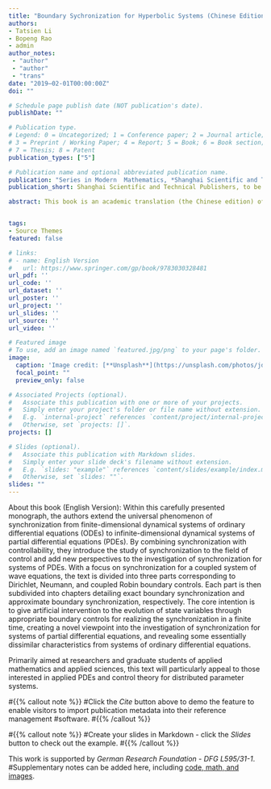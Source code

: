 ```yaml
---
title: "Boundary Sychronization for Hyperbolic Systems (Chinese Edition)"
authors:
- Tatsien Li
- Bopeng Rao
- admin
author_notes:
 - "author"
 - "author"
 - "trans"
date: "2019–02-01T00:00:00Z"
doi: ""

# Schedule page publish date (NOT publication's date).
publishDate: ""

# Publication type.
# Legend: 0 = Uncategorized; 1 = Conference paper; 2 = Journal article;
# 3 = Preprint / Working Paper; 4 = Report; 5 = Book; 6 = Book section;
# 7 = Thesis; 8 = Patent
publication_types: ["5"]

# Publication name and optional abbreviated publication name.
publication: "Series in Modern  Mathematics, *Shanghai Scientific and Technical Publishers*"
publication_short: Shanghai Scientific and Technical Publishers, to be published

abstract: This book is an academic translation (the Chinese edition) of the book of Tatsien Li and  Bopeng Rao, *Boundary Sychronization for Hyperbolic Systems, Progress in Nonlinear Differential Equations and Their Applications (PNLDE), Subseries in Control, Volume 94,  Birkhäuser.* 


tags:
- Source Themes
featured: false

# links:
# - name: English Version
#   url: https://www.springer.com/gp/book/9783030328481
url_pdf: ''
url_code: ''
url_dataset: ''
url_poster: ''
url_project: ''
url_slides: ''
url_source: ''
url_video: ''

# Featured image
# To use, add an image named `featured.jpg/png` to your page's folder. 
image:
  caption: 'Image credit: [**Unsplash**](https://unsplash.com/photos/jdD8gXaTZsc)'
  focal_point: ""
  preview_only: false

# Associated Projects (optional).
#   Associate this publication with one or more of your projects.
#   Simply enter your project's folder or file name without extension.
#   E.g. `internal-project` references `content/project/internal-project/index.md`.
#   Otherwise, set `projects: []`.
projects: []

# Slides (optional).
#   Associate this publication with Markdown slides.
#   Simply enter your slide deck's filename without extension.
#   E.g. `slides: "example"` references `content/slides/example/index.md`.
#   Otherwise, set `slides: ""`.
slides: ""
---
```

About this book (English Version):
Within this carefully presented monograph, the authors extend the universal phenomenon of synchronization from finite-dimensional dynamical systems of ordinary differential equations (ODEs) to infinite-dimensional dynamical systems of partial differential equations (PDEs). By combining synchronization with controllability, they introduce the study of synchronization to the field of control and add new perspectives to the investigation of synchronization for systems of PDEs. With a focus on synchronization for a coupled system of wave equations, the text is divided into three parts corresponding to Dirichlet, Neumann, and coupled Robin boundary controls. Each part is then subdivided into chapters detailing exact boundary synchronization and approximate boundary synchronization, respectively. The core intention is to give artificial intervention to the evolution of state variables through appropriate boundary controls for realizing the synchronization in a finite time, creating a novel viewpoint into the investigation of synchronization for systems of partial differential equations, and revealing some essentially dissimilar characteristics from systems of ordinary differential equations. 

Primarily aimed at researchers and graduate students of applied mathematics and applied sciences, this text will particularly appeal to those interested in applied PDEs and control theory for distributed parameter systems. 


#{{% callout note %}}
#Click the *Cite* button above to demo the feature to enable visitors to import publication metadata into their reference management #software.
#{{% /callout %}}

#{{% callout note %}}
#Create your slides in Markdown - click the *Slides* button to check out the example.
#{{% /callout %}}

This work is supported by *German Research Foundation - DFG L595/31-1*. 
#Supplementary notes can be added here, including [code, math, and images](https://wowchemy.com/docs/writing-markdown-latex/).
